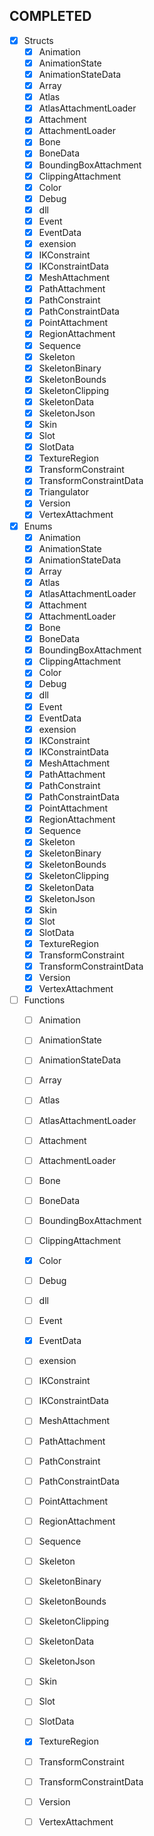 ## COMPLETED
- [x] Structs
    - [x] Animation
    - [x] AnimationState
    - [x] AnimationStateData
    - [x] Array
    - [x] Atlas
    - [x] AtlasAttachmentLoader
    - [x] Attachment
    - [x] AttachmentLoader
    - [x] Bone
    - [x] BoneData
    - [x] BoundingBoxAttachment
    - [x] ClippingAttachment
    - [x] Color
    - [x] Debug
    - [x] dll
    - [x] Event
    - [x] EventData
    - [x] exension
    - [x] IKConstraint
    - [x] IKConstraintData
    - [x] MeshAttachment
    - [x] PathAttachment
    - [x] PathConstraint
    - [x] PathConstraintData
    - [x] PointAttachment
    - [x] RegionAttachment
    - [x] Sequence
    - [x] Skeleton
    - [x] SkeletonBinary
    - [x] SkeletonBounds
    - [x] SkeletonClipping
    - [x] SkeletonData
    - [x] SkeletonJson
    - [x] Skin
    - [x] Slot
    - [x] SlotData
    - [x] TextureRegion
    - [x] TransformConstraint
    - [x] TransformConstraintData
    - [x] Triangulator
    - [x] Version
    - [x] VertexAttachment
- [x] Enums
    - [x] Animation
    - [x] AnimationState
    - [x] AnimationStateData
    - [x] Array
    - [x] Atlas
    - [x] AtlasAttachmentLoader
    - [x] Attachment
    - [x] AttachmentLoader
    - [x] Bone
    - [x] BoneData
    - [x] BoundingBoxAttachment
    - [x] ClippingAttachment
    - [x] Color
    - [x] Debug
    - [x] dll
    - [x] Event
    - [x] EventData
    - [x] exension
    - [x] IKConstraint
    - [x] IKConstraintData
    - [x] MeshAttachment
    - [x] PathAttachment
    - [x] PathConstraint
    - [x] PathConstraintData
    - [x] PointAttachment
    - [x] RegionAttachment
    - [x] Sequence
    - [x] Skeleton
    - [x] SkeletonBinary
    - [x] SkeletonBounds
    - [x] SkeletonClipping
    - [x] SkeletonData
    - [x] SkeletonJson
    - [x] Skin
    - [x] Slot
    - [x] SlotData
    - [x] TextureRegion
    - [x] TransformConstraint
    - [x] TransformConstraintData
    - [x] Version
    - [x] VertexAttachment
- [ ] Functions
    - [ ] Animation
    - [ ] AnimationState
    - [ ] AnimationStateData
    - [ ] Array
    - [ ] Atlas
    - [ ] AtlasAttachmentLoader
    - [ ] Attachment
    - [ ] AttachmentLoader
    - [ ] Bone
    - [ ] BoneData
    - [ ] BoundingBoxAttachment
    - [ ] ClippingAttachment
    - [x] Color
    - [ ] Debug
    - [ ] dll
    - [ ] Event
    - [x] EventData
    - [ ] exension
    - [ ] IKConstraint
    - [ ] IKConstraintData
    - [ ] MeshAttachment
    - [ ] PathAttachment
    - [ ] PathConstraint
    - [ ] PathConstraintData
    - [ ] PointAttachment
    - [ ] RegionAttachment
    - [ ] Sequence
    - [ ] Skeleton
    - [ ] SkeletonBinary
    - [ ] SkeletonBounds
    - [ ] SkeletonClipping
    - [ ] SkeletonData
    - [ ] SkeletonJson
    - [ ] Skin
    - [ ] Slot
    - [ ] SlotData
    - [x] TextureRegion
    - [ ] TransformConstraint
    - [ ] TransformConstraintData
    - [ ] Version
    - [ ] VertexAttachment

